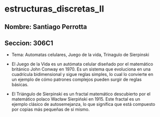 # estructuras_discretas_II

## Nombre: Santiago Perrotta
## Seccion: 306C1

- Tema: Automatas celulares, Juego de la vida, Trinagulo de Sierpinski

- El Juego de la Vida es un autómata celular diseñado por el matemático británico John
Conway en 1970. Es un sistema que evoluciona en una cuadrícula bidimensional y sigue reglas
simples, lo cual lo convierte en un ejemplo de cómo patrones complejos pueden
surgir de reglas básicas.

- El Triángulo de Sierpinski es un fractal matemático descubierto por el matemático polaco
Wacław Sierpiński en 1915. Este fractal es un ejemplo clásico de autosemejanza, lo que
significa que está compuesto por copias más pequeñas de sí mismo.

